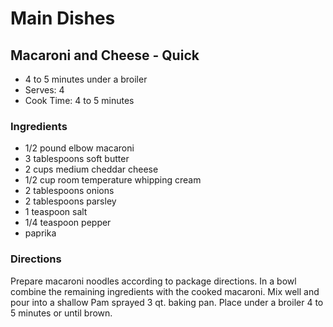 # Main Dishes

## Macaroni and Cheese - Quick

* 4 to 5 minutes under a broiler
* Serves: 4
* Cook Time: 4 to 5 minutes

### Ingredients

* 1/2 pound  elbow macaroni
* 3 tablespoons  soft butter
* 2 cups  medium cheddar cheese
* 1/2 cup room temperature whipping cream
* 2 tablespoons onions
* 2 tablespoons  parsley
* 1 teaspoon  salt
* 1/4 teaspoon  pepper
* paprika

### Directions

Prepare macaroni noodles  according to package directions.   In a bowl combine the remaining ingredients with the cooked macaroni.  Mix well and pour into a shallow Pam sprayed 3 qt. baking pan.  Place under a broiler 4 to 5 minutes or until brown.
